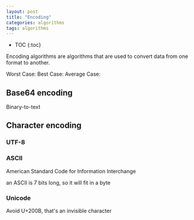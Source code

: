 ```yaml
---
layout: post
title: "Encoding"
categories: algorithms
tags: algorithms
---
```


* TOC
{:toc}

Encoding algorithms are algorithms that are used to convert data from one format to another. 



Worst Case: 
Best Case: 
Average Case: 



## Base64 encoding

Binary-to-text



## Character encoding



### UTF-8



### ASCII

American Standard Code for Information Interchange

an ASCII is 7 bits long, so it will fit in a byte



### Unicode

Avoid U+200B, that's an invisible character


